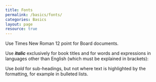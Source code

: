 ```yaml
---
title: Fonts
permalink: /basics/fonts/
categories: Basics
layout: page
resource: true
---
```


Use Times New Roman 12 point for Board documents.


Use __*italic*__ exclusively for book titles and for words and expressions in languages other than English (which must be explained in brackets):

Use *bold* for sub-headings, but not where text is highlighted by the formatting, for example in bulleted lists.